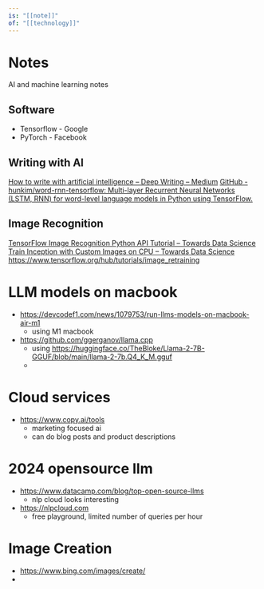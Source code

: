 ```yaml
---
is: "[[note]]"
of: "[[technology]]"
---
```

# Notes
AI and machine learning notes

## Software
* Tensorflow - Google
* PyTorch - Facebook

## Writing with AI
[How to write with artificial intelligence – Deep Writing – Medium](https://medium.com/deep-writing/how-to-write-with-artificial-intelligence-45747ed073c)
[GitHub - hunkim/word-rnn-tensorflow: Multi-layer Recurrent Neural Networks (LSTM, RNN) for word-level language models in Python using TensorFlow.](https://github.com/hunkim/word-rnn-tensorflow)

## Image Recognition
[TensorFlow Image Recognition Python API Tutorial – Towards Data Science](https://towardsdatascience.com/tensorflow-image-recognition-python-api-e35f7d412a70)
[Train Inception with Custom Images on CPU – Towards Data Science](https://towardsdatascience.com/training-inception-with-tensorflow-on-custom-images-using-cpu-8ecd91595f26)
https://www.tensorflow.org/hub/tutorials/image_retraining

# LLM models on macbook
- https://devcodef1.com/news/1079753/run-llms-models-on-macbook-air-m1
	- using M1 macbook
- https://github.com/ggerganov/llama.cpp
	- using https://huggingface.co/TheBloke/Llama-2-7B-GGUF/blob/main/llama-2-7b.Q4_K_M.gguf
	- 
# Cloud services
- https://www.copy.ai/tools
	- marketing focused ai
	- can do blog posts and product descriptions

# 2024 opensource llm
- https://www.datacamp.com/blog/top-open-source-llms
	- nlp cloud looks interesting
- https://nlpcloud.com
	- free playground, limited number of queries per hour

# Image Creation
- https://www.bing.com/images/create/
- 